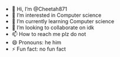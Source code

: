- 👋 Hi, I’m @Cheetah871
- 👀 I’m interested in Computer science
- 🌱 I’m currently learning Computer science
- 💞️ I’m looking to collaborate on idk
- 📫 How to reach me plz do not
- 😄 Pronouns: he him
- ⚡ Fun fact: no fun fact


<!---
Cheetah871/Cheetah871 is a ✨ special ✨ repository because its `README.md` (this file) appears on your GitHub profile.
You can click the Preview link to take a look at your changes.
--->
